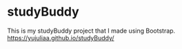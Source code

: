 # studyBuddy
This is my studyBuddy project that I made using Bootstrap. https://yujuliaa.github.io/studyBuddy/
